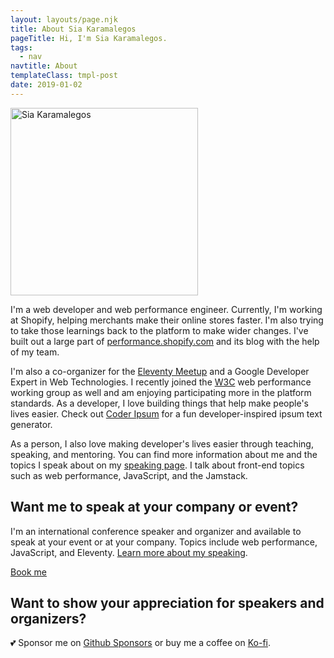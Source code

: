 ```yaml
---
layout: layouts/page.njk
title: About Sia Karamalegos
pageTitle: Hi, I'm Sia Karamalegos.
tags:
  - nav
navtitle: About
templateClass: tmpl-post
date: 2019-01-02
---
```


<section class="flow">
<img src="/img/sia_karamalegos_small.jpg" alt="Sia Karamalegos" class="headshot" height="300" width="300">

I'm a web developer and web performance engineer. Currently, I'm working at Shopify, helping merchants make their online stores faster. I'm also trying to take those learnings back to the platform to make wider changes. I've built out a large part of [performance.shopify.com](https://performance.shopify.com/) and its blog with the help of my team.

I'm also a co-organizer for the [Eleventy Meetup](https://eleventymeetup.netlify.app/) and a Google Developer Expert in Web Technologies. I recently joined the [W3C](https://www.w3.org/) web performance working group as well and am enjoying participating more in the platform standards. As a developer, I love building things that help make people's lives easier. Check out [Coder Ipsum](https://coder-ipsum.tech/) for a fun developer-inspired ipsum text generator.

As a person, I also love making developer's lives easier through teaching, speaking, and mentoring. You can find more information about me and the topics I speak about on my [speaking page](). I talk about front-end topics such as web performance, JavaScript, and the Jamstack.

</section>

<!-- <section class="flow">

## Need help making your website fast?
I implement end-to-end performance management, from audits and improvements to long-term management with CI. Whether onsite or remote, I can provide training tailored for your team and project technology.

<p class="text-center">
  <a class="button button-default" href="/contact/?subject=Performance inquiry from sia.codes">Hire me</a>
</p>

</section> -->

<section class="flow">

## Want me to speak at your company or event?
I'm an international conference speaker and organizer and available to speak at your event or at your company. Topics include web performance, JavaScript, and Eleventy. [Learn more about my speaking](/speaking).

<p class="text-center">
  <a class="button button-default" href="/contact/?subject=Speaking inquiry from sia.codes">Book me</a>
</p>

</section>

<section class="flow">

## Want to show your appreciation for speakers and organizers?

💕 Sponsor me on [Github Sponsors](https://github.com/sponsors/siakaramalegos) or buy me a coffee on [Ko-fi](https://ko-fi.com/siacodes).

</section>

